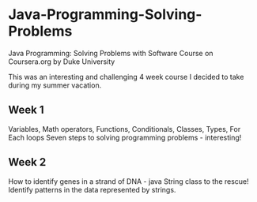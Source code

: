 # Java-Programming-Solving-Problems
Java Programming: Solving Problems with Software Course on Coursera.org by Duke University

This was an interesting and challenging 4 week course I decided to take during my summer vacation. 

## Week 1
Variables, Math operators, Functions, Conditionals, Classes, Types, For Each loops
Seven steps to solving programming problems - interesting!

## Week 2
How to identify genes in a strand of DNA - java String class to the rescue! 
Identify patterns in the data represented by strings.

